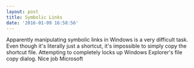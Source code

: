 ```yaml
---
layout: post
title: Symbolic Links
date: '2016-01-09 16:58:56'
---
```


Apparently manipulating symbolic links in Windows is a very difficult task. Even though it's literally just a shortcut, it's impossible to simply copy the shortcut file. Attempting to completely locks up Windows Explorer's file copy dialog. Nice job Microsoft